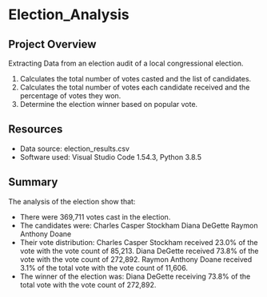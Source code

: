 # Election_Analysis
## Project Overview
Extracting Data from an election audit of a local congressional election.

1. Calculates the total number of votes casted and the list of candidates.
2. Calculates the total number of votes each candidate received and the percentage of votes they won.
3. Determine the election winner based on popular vote.

## Resources
- Data source: election_results.csv
- Software used: Visual Studio Code 1.54.3, Python 3.8.5

## Summary
The analysis of the election show that:
- There were 369,711 votes cast in the election.
- The candidates were:
     Charles Casper Stockham
     Diana DeGette
     Raymon Anthony Doane
- Their vote distribution:
     Charles Casper Stockham received 23.0% of the vote with the vote count of 85,213.
     Diana DeGette received  73.8% of the vote with the vote count of 272,892.
     Raymon Anthony Doane received  3.1% of the total vote with the vote count of 11,606.
- The winner of the election was: 
     Diana DeGette receiving 73.8% of the total vote with the vote count of 272,892.
